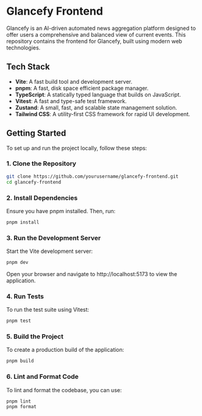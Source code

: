 # Glancefy Frontend

Glancefy is an AI-driven automated news aggregation platform designed to offer users a comprehensive and balanced view of current events. This repository contains the frontend for Glancefy, built using modern web technologies.

## Tech Stack

- **Vite**: A fast build tool and development server.
- **pnpm**: A fast, disk space efficient package manager.
- **TypeScript**: A statically typed language that builds on JavaScript.
- **Vitest**: A fast and type-safe test framework.
- **Zustand**: A small, fast, and scalable state management solution.
- **Tailwind CSS**: A utility-first CSS framework for rapid UI development.

## Getting Started

To set up and run the project locally, follow these steps:

### 1. Clone the Repository

```bash
git clone https://github.com/yourusername/glancefy-frontend.git
cd glancefy-frontend
```

### 2. Install Dependencies

Ensure you have pnpm installed. Then, run:

```bash
pnpm install
```

### 3. Run the Development Server

Start the Vite development server:

```bash
pnpm dev
```

Open your browser and navigate to http://localhost:5173 to view the application.

### 4. Run Tests

To run the test suite using Vitest:

```bash
pnpm test
```

### 5. Build the Project

To create a production build of the application:

```bash
pnpm build
```

### 6. Lint and Format Code

To lint and format the codebase, you can use:

```bash
pnpm lint
pnpm format
```
